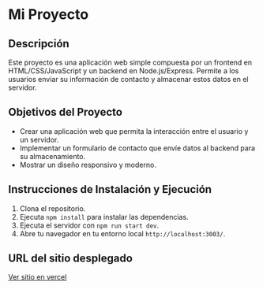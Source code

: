 # Mi Proyecto

## Descripción
Este proyecto es una aplicación web simple compuesta por un frontend en HTML/CSS/JavaScript y un backend en Node.js/Express. Permite a los usuarios enviar su información de contacto y almacenar estos datos en el servidor.

## Objetivos del Proyecto
- Crear una aplicación web que permita la interacción entre el usuario y un servidor.
- Implementar un formulario de contacto que envíe datos al backend para su almacenamiento.
- Mostrar un diseño responsivo y moderno.

## Instrucciones de Instalación y Ejecución
1. Clona el repositorio.
2. Ejecuta `npm install` para instalar las dependencias.
3. Ejecuta el servidor con `npm run start dev`.
4. Abre tu navegador en tu entorno local `http://localhost:3003/`.

## URL del sitio desplegado
[Ver sitio en vercel](proyecto-3-pi.vercel.app)
